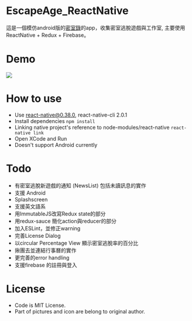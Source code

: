 # EscapeAge_ReactNative
這是一個模仿android版的[密室錄](https://play.google.com/store/apps/details?id=com.easuno.escape&hl=zh_TW)的app，收集密室逃脫遊戲與工作室, 主要使用ReactNative + Redux + Firebase。

# Demo

![](http://i.giphy.com/xTiN0JdMbKXk19ODoQ.gif)

# How to use

- Use react-native@0.38.0, react-native-cli 2.0.1
- Install dependencies ```npm install```
- Linking native project's reference to node-modules/react-native ```react-native link```
- Open XCode and Run
- Doesn't support Android currently

# Todo
- 有密室逃脫新遊戲的通知 (NewsList) 包括未讀訊息的實作
- 支援 Android 
- Splashscreen
- 支援英文語系
- 用ImmutableJS改寫Redux state的部分
- 用redux-sauce 簡化action與reducer的部分
- 加入ESLint，並修正warning
- 完善License Dialog
- 以circular Percentage View 顯示密室逃脫率的百分比
- 揪團去並連結行事曆的實作
- 更完善的error handling
- 支援firebase 的註冊與登入

# License
- Code is MIT License.
- Part of pictures and icon are belong to original author.